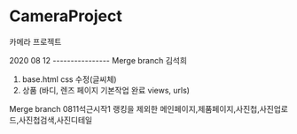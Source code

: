 # CameraProject
카메라 프로젝트

2020 08 12 ----------------
Merge branch 김석희
1. base.html css 수정(글씨체)
2. 상품 (바디, 렌즈 페이지 기본작업 완료 views, urls)

Merge branch 0811석근시작1
랭킹을 제외한 메인페이지,제품페이지,사진첩,사진업로드,사진첩검색,사진디테일